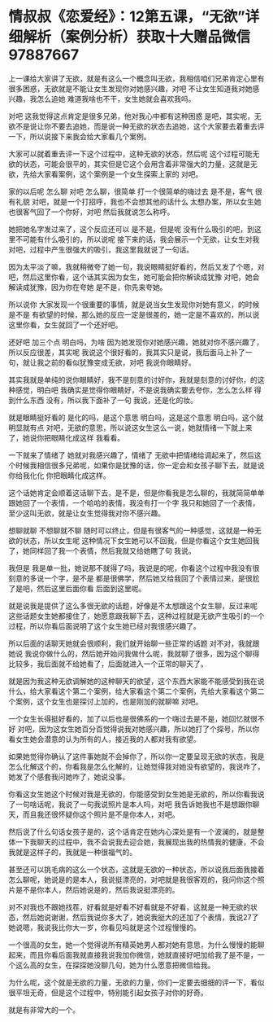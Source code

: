# 情叔叔《恋爱经》：12第五课，“无欲”详细解析（案例分析）获取十大赠品微信97887667

上一课给大家讲了无欲，就是有这么一个概念叫无欲，我相信咱们兄弟肯定心里有很多困惑，无欲就是不能让女生发现你对她感兴趣，对吧 不让女生知道我对她感兴趣，我怎么追她 难道我啥也不干，女生她就会喜欢我吗。

对吧 这我觉得这点肯定是很多兄弟，他对我心中都有这种困惑 是吧，其实呢，无欲不是说让你不要去追她，而是说一种无欲的状态去追她，这个大家要去着重去评一下，所以说接下来我会给大家看几个案例。

大家可以就着重去评一下这个过程中，这种无欲的状态，然后呢 这个过程可能无欲的状态，可能会很平的，其实但是它这个会用含着非常强大的力量，这就是无欲，先给大家看案例，这个案例是一个女生探索上家的 对吧。

家的以后呢 怎么聊 对吧 怎么聊，很简单 打一个很简单的嗨过去 是不是，客气 很有礼貌 对吧，就是一个打招呼，我也不会想其他的话什么 太想办案，所以女生她也很客气回了一个你好，对吧 然后我就说怎么称呼。

她把她名字发过来了，这个反应还可以 是不是，但是呢 没有什么吸引的吧，到这里不可能有什么吸引的，所以说呢 接下来的话，我会展示一个无欲，让女生对我 对吧，过程中产生很强大的吸引，我这里我就说了一句话。

因为太平淡了嘛，我就稍微夸了她一句，我说眼睛挺好看的，然后又发了个嗯，对吧，然后这里你看，这个话其实因为女生，她可能会把你解读成犹豫 对吧，她会解读成犹豫，因为你在夸她 是不是，你先来夸她。

所以说你 大家发现一个很重要的事情，就是说当女生发现你对她有意义，的时候 是不是 有欲望的时候，那么她的反应一定是很差的，她一定是不喜欢的，所以说这里你看，女生就回了一个还好吧。

还好吧 加三个点 明白吗，为啥 因为她发现你对她感兴趣，她就对你不感兴趣了，所以反应很差，其实呢 我说这个很好看的，我其实只是说，我后面马上补了一句，就让我之前的看似犹豫变成无欲，对吧 我说你眼睛好。

其实我就是单纯的说你眼睛好，我不是刻意的讨好你，我就是刻意的讨好你，的这种感觉，明白吧 我确实是觉得你眼睛好，不是说我确实要去夸你，怎么怎么样 得到什么东西 没有，所以我下面补了一句 我说，还是化的妆。

就是眼睛挺好看的 是化的吗，是这个意思 明白吗，这是这个意思 明白吗，这个就明显就有点 对吧，无欲的意思，所以说这女生这么一说，她就情绪一下就上来了，她说你把眼睛化成这样 我看看。

一下就来了情绪了 她就对我感兴趣了，情绪了 无欲中把情绪给调起来了，然后这个时候我相信很多兄弟呢，如果你是犹豫的话，你一定会和女孩子聊下去，就是说你给我化化 你把眼睛化成这样。

这个话她肯定会顺着这话聊下去，是不是，但是你看我是怎么聊的，我就简简单单跟她回了一个表情，一个哈哈的表情，我没有打一个字 我只和她回了一个表情，至少这叫无欲，就是让女生觉得我对你不感兴趣。

想聊就聊 不想聊就不聊 随时可以终止，但是有很客气的一种感觉，这就是一种无欲的状态，所以女生呢 这种情况下女生她可以不回我，但是你看这个女生她回我了，她同样回了我一个表情，然后我就又给她瞎了句 我说。

我但是 我是单一批，她说那不就得了吗，我说是的呢，你看这个过程中我没有很刻意的多说一个字，是不是 都是很佛学，然后她又给我回了个表情过来，是很尬了是吧，然后这里后面你看 后面到这里呢。

就是说我是提供了这么多很无欲的话题，好像是不太想跟这个女生聊，反过来呢 这些话题女生她都接住了，她愿意跟我聊下去，这种过程就是无欲产生吸引的一个过程，所以你看后面说明了这个女生她已经对我很感兴趣了。

所以后面的话聊天她就会很顺利，我们就开始聊一些正常的话题 对不对，我就跟她说 我说你做什么的，然后她开始问我做什么呢，我就聊了很多，因为这个聊得比较多，我后面就不给她看了，后面就进入一个正常的聊天了。

就是因为我这种无欲调解她的这种聊天的欲望，这个东西大家能不能感受到我在说什么，给大家看这个第二个案例，给大家看这个第二个案例，先给大家看这个第二个案例，这个女生也是探讨上加的，也是刚加的就聊嘛 对吧。

一个女生长得挺好看的，加了以后也是很佛系的一个嗨过去是不是，她回忆就很不好 对吧，因为这女生她百分百觉得说我对她感兴趣，所以她打了个探号，所以你看女生她会潜意的认为所有的人，接近我的人都对我有欲望。

如果她觉得你确认了这件事她就不会掉你了，所以你一定要呈现无欲的状态，我是怎么化解这个的，你看我是怎么化解的，让她觉得我对她没有欲望的，我说咋了，她发了个感套我问她咋了，她说没事。

你看这女生她这个时候对我是无欲的，你能感受到女生她是无欲的，所以你看我说了一句啥话呢，我说了一句我说照片是本人吗，对吧 我告诉她我也不是想跟你聊天，而且我还很怀疑你这个照片是不是你本人，对吧。

然后说了什么句话女孩子是的，这个话肯定在她内心深处是有一个波澜的，就是整体一下我聊天的过程中，我不会说我去迎合她，我展现出我的热情我的健康，不会我就是这样子的，我就是一种很福气的。

甚至还可以挑毛病的这么一个状态，这就是无欲的一种状态，所以说我后面我接着怎么聊呢，她说是的是本人，我说挺漂亮的，对吧就是我很客观的，我问你这个照片是不是你本人，然后她说是的，然后我说挺漂亮的。

对不对我也不跟她找茬，好看就是好看不好看就是不好看，这就是一种无欲的状态，然后她说谢谢，然后我说你多大了，她说我挺大的还加了个表情，我说27了她说嗯，我说我比你大一岁，你看见吗就是这个过程慢慢的。

一个很高的女生，她一个觉得说所有精英她男人都对她有意思，为什么慢慢的能聊起来，而且你看后面我就直接我说我加你微信，她就直接好吧加给我了是不是，一个这么高的女生，在探探她没聊几句，她为什么愿意把微信给我。

为什么呢，这个就是无欲的力量，无欲的力量，你们一定要去细细的评一下，看似很平坦无奇，但是这个过程中，特别能引起女孩子对你的好奇。

就是有非常大的一个。